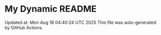 # My Dynamic README
Updated at: Mon Aug 18 04:40:24 UTC 2025
This file was auto-generated by GitHub Actions.
